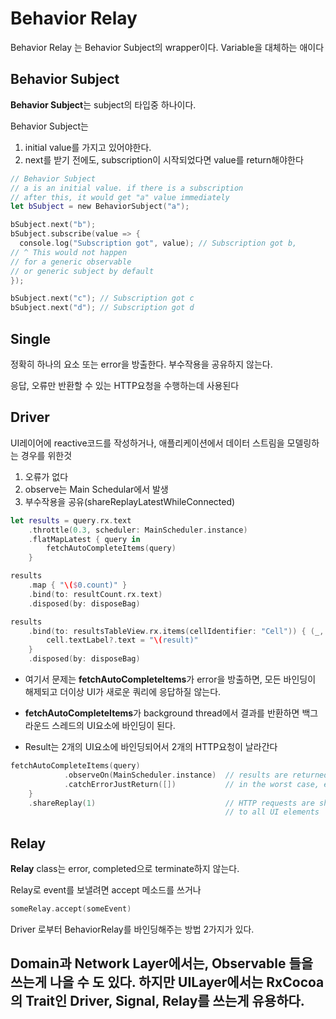 Behavior Relay
===

Behavior Relay 는 Behavior Subject의 wrapper이다.
Variable을 대체하는 애이다

Behavior Subject
---
**Behavior Subject**는 subject의 타입중 하나이다. 

Behavior Subject는 
1) initial value를 가지고 있어야한다.
2) next를 받기 전에도, subscription이 시작되었다면 value를 return해야한다


~~~swift
// Behavior Subject
// a is an initial value. if there is a subscription 
// after this, it would get "a" value immediately
let bSubject = new BehaviorSubject("a"); 

bSubject.next("b");
bSubject.subscribe(value => {
  console.log("Subscription got", value); // Subscription got b, 
// ^ This would not happen 
// for a generic observable 
// or generic subject by default
});

bSubject.next("c"); // Subscription got c
bSubject.next("d"); // Subscription got d
~~~

Single
---
정확히 하나의 요소 또는 error을 방출한다.
부수작용을 공유하지 않는다.

응답, 오류만 반환할 수 있는 HTTP요청을 수행하는데 사용된다


Driver
---
UI레이어에 reactive코드를 작성하거나, 애플리케이션에서 데이터 스트림을 모델링하는 경우를 위한것

1) 오류가 없다
2) observe는 Main Schedular에서 발생
3) 부수작용을 공유(shareReplayLatestWhileConnected)

~~~swift
let results = query.rx.text
    .throttle(0.3, scheduler: MainScheduler.instance)
    .flatMapLatest { query in
        fetchAutoCompleteItems(query)
    }

results
    .map { "\($0.count)" }
    .bind(to: resultCount.rx.text)
    .disposed(by: disposeBag)

results
    .bind(to: resultsTableView.rx.items(cellIdentifier: "Cell")) { (_, result, cell) in
        cell.textLabel?.text = "\(result)"
    }
    .disposed(by: disposeBag)
~~~

* 여기서 문제는 **fetchAutoCompleteItems**가 error을 방출하면, 모든 바인딩이 해제되고 더이상 UI가 새로운 쿼리에 응답하질 않는다. 

 * **fetchAutoCompleteItems**가 background thread에서 결과를 반환하면 백그라운드 스레드의 UI요소에 바인딩이 된다.

 * Result는 2개의 UI요소에 바인딩되어서 2개의 HTTP요청이 날라간다 

~~~swift
fetchAutoCompleteItems(query)
            .observeOn(MainScheduler.instance)  // results are returned on MainScheduler
            .catchErrorJustReturn([])           // in the worst case, errors are handled
    }
    .shareReplay(1)                             // HTTP requests are shared and results replayed
                                                // to all UI elements

~~~

Relay
---
**Relay** class는 error, completed으로 terminate하지 않는다.

Relay로 event를 보낼려면
accept 메소드를 쓰거나
~~~swift
someRelay.accept(someEvent)
~~~

Driver 로부터 BehaviorRelay를 바인딩해주는 방법 2가지가 있다.

Domain과 Network Layer에서는, Observable 들을 쓰는게 나을 수 도 있다.
하지만 UILayer에서는 RxCocoa의 Trait인 **Driver, Signal, Relay**를 쓰는게 유용하다.
---